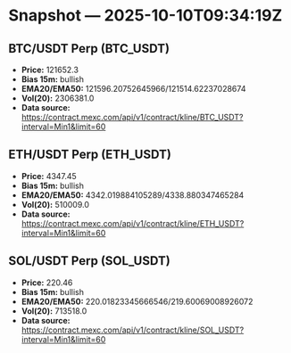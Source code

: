 # Snapshot — 2025-10-10T09:34:19Z

## BTC/USDT Perp (BTC_USDT)
- **Price:** 121652.3
- **Bias 15m:** bullish
- **EMA20/EMA50:** 121596.20752645966/121514.62237028674
- **Vol(20):** 2306381.0
- **Data source:** https://contract.mexc.com/api/v1/contract/kline/BTC_USDT?interval=Min1&limit=60

## ETH/USDT Perp (ETH_USDT)
- **Price:** 4347.45
- **Bias 15m:** bullish
- **EMA20/EMA50:** 4342.019884105289/4338.880347465284
- **Vol(20):** 510009.0
- **Data source:** https://contract.mexc.com/api/v1/contract/kline/ETH_USDT?interval=Min1&limit=60

## SOL/USDT Perp (SOL_USDT)
- **Price:** 220.46
- **Bias 15m:** bullish
- **EMA20/EMA50:** 220.01823345666546/219.60069008926072
- **Vol(20):** 713518.0
- **Data source:** https://contract.mexc.com/api/v1/contract/kline/SOL_USDT?interval=Min1&limit=60
